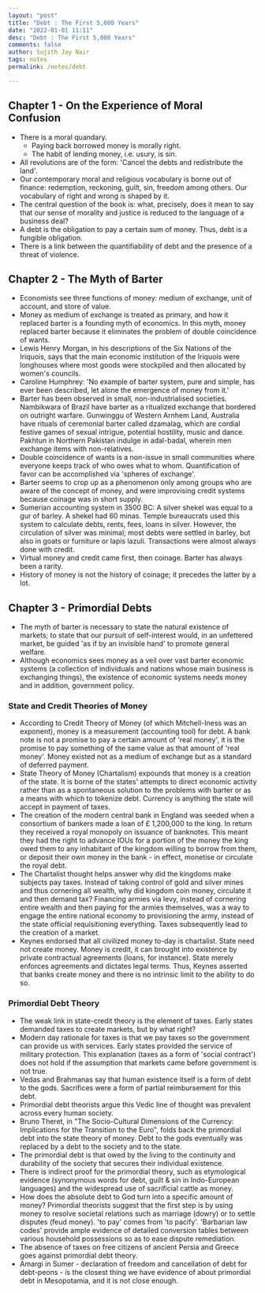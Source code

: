```yaml
---
layout: "post"
title: "Debt : The First 5,000 Years"
date: "2022-01-01 11:11"
desc: "Debt : The First 5,000 Years"
comments: false
author: Sujith Jay Nair
tags: notes
permalink: /notes/debt

---
```

## Chapter 1 - On the Experience of Moral Confusion
- There is a moral quandary.
  - Paying back borrowed money is morally right.
  - The habit of lending money, i.e. usury, is sin.
- All revolutions are of the form: 'Cancel the debts and redistribute the land'.
- Our contemporary moral and religious vocabulary is borne out of finance: redemption, reckoning, guilt, sin, freedom among others. Our vocabulary of right and wrong is shaped by it.
- The central question of the book is: what, precisely, does it mean to say that our sense of morality and justice is reduced to the language of a business deal?
- A debt is the obligation to pay a certain sum of money. Thus, debt is a fungible obligation.
- There is a link between the quantifiability of debt and the presence of a threat of violence.

## Chapter 2 - The Myth of Barter
- Economists see three functions of money: medium of exchange, unit of account, and store of value.
- Money as medium of exchange is treated as primary, and how it replaced barter is a founding myth of economics. In this myth, money replaced barter because it eliminates the problem of double coincidence of wants.
- Lewis Henry Morgan, in his descriptions of the Six Nations of the Iriquois, says that the main economic institution of the Iriquois were longhouses where most goods were stockpiled and then allocated by women's councils.
- Caroline Humphrey: 'No example of barter system, pure and simple, has ever been described, let alone the emergence of money from it.'
- Barter has been observed in small, non-industrialised societies. Nambikwara of Brazil have barter as a ritualized exchange that bordered on outright warfare. Gunwinggu of Western Arnhem Land, Australia have rituals of ceremonial barter called dzamalag, which are cordial festive games of sexual intrigue, potential hostility, music and dance. Pakhtun in Northern Pakistan indulge in adal-badal, wherein men exchange items with non-relatives.
- Double coincidence of wants is a non-issue in small communities where everyone keeps track of who owes what to whom. Quantification of favor can be accomplished via 'spheres of exchange'.
- Barter seems to crop up as a phenomenon only among groups who are aware of the concept of money, and were improvising credit systems because coinage was in short supply.
- Sumerian accounting system in 3500 BC: A silver shekel was equal to a gur of barley. A shekel had 60 minas. Temple bureaucrats used this system to calculate debts, rents, fees, loans in silver. However, the circulation of silver was minimal; most debts were settled in barley, but also in goats or furniture or lapis lazuli. Transactions were almost always done with credit.
- Virtual money and credit came first, then coinage. Barter has always been a rarity.
- History of money is not the history of coinage; it precedes the latter by a lot.

## Chapter 3 - Primordial Debts
- The myth of barter is necessary to state the natural existence of markets; to state that our pursuit of self-interest would, in an unfettered market, be guided 'as if by an invisible hand' to promote general welfare.
- Although economics sees money as a veil over vast barter economic systems (a collection of individuals and nations whose main business is exchanging things), the existence of economic systems needs money and in addition, government policy.
### State and Credit Theories of Money
- According to Credit Theory of Money (of which Mitchell-Iness was an exponent), money is a measurement (accounting tool) for debt. A bank note is not a promise to pay a certain amount of 'real money', it is the promise to pay something of the same value as that amount of 'real money'. Money existed not as a medium of exchange but as a standard of deferred payment.
- State Theory of Money (Chartalism) expounds that money is a creation of the state. It is borne of the states' attempts to direct economic activity rather than as a spontaneous solution to the problems with barter or as a means with which to tokenize debt. Currency is anything the state will accept in payment of taxes.
- The creation of the modern central bank in England was seeded when a consortium of bankers made a loan of £ 1,200,000 to the king. In return they received a royal monopoly on issuance of banknotes. This meant they had the right to advance IOUs for a portion of the money the king owed them to any inhabitant of the kingdom willing to borrow from them, or deposit their own money in the bank - in effect, monetise or circulate the royal debt.
- The Chartalist thought helps answer why did the kingdoms make subjects pay taxes. Instead of taking control of gold and silver mines and thus cornering all wealth, why did kingdom coin money, circulate it and then demand tax? Financing armies via levy, instead of cornering entire wealth and then paying for the armies themselves, was a way to engage the entire national economy to provisioning the army, instead of the state official requisitioning everything. Taxes subsequently lead to the creation of a market.
- Keynes endorsed that all civilized money to-day is chartalist. State need not create money. Money is credit, it can brought into existence by private contractual agreements (loans, for instance). State merely enforces agreements and dictates legal terms. Thus, Keynes asserted that banks create money and there is no intrinsic limit to the ability to do so.
### Primordial Debt Theory
- The weak link in state-credit theory is the element of taxes. Early states demanded taxes to create markets, but by what right?
- Modern day rationale for taxes is that we pay taxes so the government can provide us with services. Early states provided the service of military protection. This explanation (taxes as a form of 'social contract') does not hold if the assumption that markets came before government is not true.
- Vedas and Brahmanas say that human existence itself is a form of debt to the gods. Sacrifices were a form of partial reimbursement for this debt.
- Primordial debt theorists argue this Vedic line of thought was prevalent across every human society.
- Bruno Theret, in "The Socio-Cultural Dimensions of the Currency: Implications for the Transition to the Euro", folds back the primordial debt into the state theory of money. Debt to the gods eventually was replaced by a debt to the society and to the state.
- The primordial debt is that owed by the living to the continuity and durability of the society that secures their individual existence.
- There is indirect proof for the primordial theory, such as etymological evidence (synonymous words for debt, guilt & sin in Indo-European languages) and the widespread use of sacrificial cattle as money.
- How does the absolute debt to God turn into a specific amount of money? Primordial theorists suggest that the first step is by using money to resolve societal relations such as marriage (dowry) or to settle disputes (feud money). 'to pay' comes from 'to pacify'. 'Barbarian law codes' provide ample evidence of detailed conversion tables between various household possessions so as to ease dispute remediation.
- The absence of taxes on free citizens of ancient Persia and Greece goes against primordial debt theory.
- Amargi in Sumer - declaration of freedom and cancellation of debt for debt-peons - is the closest thing we have evidence of about primordial debt in Mesopotamia, and it is not close enough.
